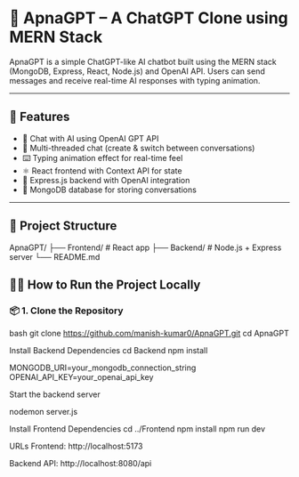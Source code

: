 # 🧠 ApnaGPT – A ChatGPT Clone using MERN Stack

ApnaGPT is a simple ChatGPT-like AI chatbot built using the MERN stack (MongoDB, Express, React, Node.js) and OpenAI API. Users can send messages and receive real-time AI responses with typing animation.

---

## 🚀 Features

- 💬 Chat with AI using OpenAI GPT API
- 🧵 Multi-threaded chat (create & switch between conversations)
- ⌨️ Typing animation effect for real-time feel
- ⚛️ React frontend with Context API for state
- 📡 Express.js backend with OpenAI integration
- 💾 MongoDB database for storing conversations

---

## 📁 Project Structure

ApnaGPT/
├── Frontend/ # React app
├── Backend/ # Node.js + Express server
└── README.md


## 🧑‍💻 How to Run the Project Locally

### 📦 1. Clone the Repository

bash
git clone https://github.com/manish-kumar0/ApnaGPT.git
cd ApnaGPT   


Install Backend Dependencies
cd Backend
npm install

MONGODB_URI=your_mongodb_connection_string
OPENAI_API_KEY=your_openai_api_key

Start the backend server

nodemon server.js

Install Frontend Dependencies
cd ../Frontend
npm install
npm run dev


URLs
Frontend: http://localhost:5173

Backend API: http://localhost:8080/api


